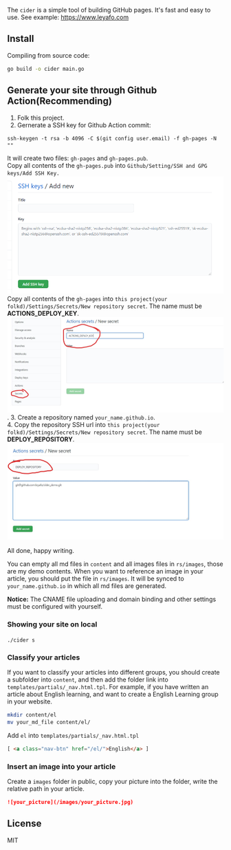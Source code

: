 The `cider` is a simple tool of building GitHub pages. It's fast and easy to use. See example: https://www.leyafo.com

## Install
Compiling from source code:  
```bash
go build -o cider main.go
```

## Generate your site through Github Action(Recommending)
1. Folk this project.
2. Gernerate a SSH key for Github Action commit:
```
ssh-keygen -t rsa -b 4096 -C $(git config user.email) -f gh-pages -N ""
```
It will create two files: `gh-pages` and `gh-pages.pub`.   
Copy all contents of the `gh-pages.pub` into `Github/Setting/SSH and GPG keys/Add SSH Key.`  
![ssh_public_key](rs/images/ssh_pub.png)
Copy all contents of the `gh-pages` into `this project(your folkd)/Settings/Secrets/New repository secret`. The name must be **ACTIONS_DEPLOY_KEY**.
![ssh_private_key](rs/images/ssh_private.jpg).
3. Create a repository named `your_name.github.io`.    
4. Copy the repository SSH url into `this project(your folkd)/Settings/Secrets/New repository secret`. The name must be **DEPLOY_REPOSITORY**.  
![ssh_repository_url](rs/images/repository_url.jpg)

All done, happy writing.   

You can empty all md files in `content` and all images files in `rs/images`, those are my demo contents. When you want to reference an image in your article, you should put the file in `rs/images`. It will be synced to `your_name.github.io` in which all md files are generated.

**Notice:** The CNAME file uploading and domain binding and other settings must be configured with yourself.  

### Showing your site on local
`./cider s`

### Classify your articles
If you want to classify your articles into different groups, you should create a subfolder into `content`, and then add the folder link into `templates/partials/_nav.html.tpl`. For example, if you have written an article about English learning, and want to create a English Learning group in your website.
```bash
mkdir content/el
mv your_md_file content/el/
```

Add `el` into `templates/partials/_nav.html.tpl`
```html
[ <a class="nav-btn" href="/el/">English</a> ]
```

### Insert an image into your article
Create a `images` folder in public, copy your picture into the folder, write the relative path in your article.
```markdown
![your_picture](/images/your_picture.jpg)
```

## License

MIT

